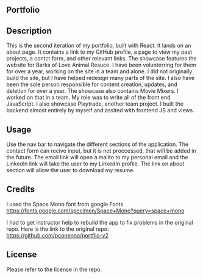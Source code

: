 ## Portfolio

## Description
This is the second iteration of my portfolio, built with React. It lands on an about page. It contains a link to my GitHub profile, a page to view my past projects, a contct form, and other relevant links. The showcase features the website for Barks of Love Animal Resuce. I have been volunterring for them for over a year, working on the site in a team and alone. I did not originally build the site, but I have helped redesign many parts of the site. I also have been the sole person responsible for content creation, updates, and deletion for over a year. The showcase also contains Movie Mixers. I worked on that in a team. My role was to write all of the front end JavaScript. I also showcase Playtrade, another team project. I built the backend almost entirely by myself and assited with frontend JS and views.

## Usage
Use the nav bar to navigate the different sections of the application. The contact form can recive input, but it is not proccessed, that will be added in the future. The email link will open a mailto to my personal email and the LinkedIn link will take the user to my LinkedIn profile. The link on about section will allow the user to download my resume.

## Credits
I used the Space Mono font from google Fonts https://fonts.google.com/specimen/Space+Mono?query=space+mono

I had to get instructor help to rebuild the app to fix problems in the original repo. Here is the link to the original repo: https://github.com/pconenna/portflio-v2 

## License 
Please refer to the license in the repo.